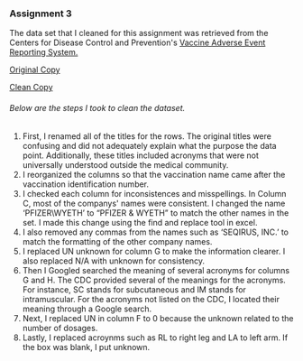 
### Assignment 3

The data set that I cleaned for this assignment was retrieved from the Centers for Disease Control and Prevention's [Vaccine Adverse Event Reporting System.](https://wonder.cdc.gov/vaers.html)

[Original Copy](https://github.com/bevbanks/digitalframeworks-spring2019/blob/master/2019VAERSVAX%20original.csv)

[Clean Copy](https://github.com/bevbanks/digitalframeworks-spring2019/blob/master/2019VAERSVAX%20edited.csv)

###### Below are the steps I took to clean the dataset. 

1. First, I renamed all of the titles for the rows. The original titles were confusing and did not adequately explain what the purpose the data point. Additionally, these titles included acronyms that were not universally understood outside the medical community.
2. I reorganized the columns so that the vaccination name came after the vaccination identification number. 
3. I checked each column for inconsistences and misspellings. In Column C, most of the companys' names were consistent. I changed the name ‘PFIZER\WYETH’ to “PFIZER & WYETH” to match the other names in the set. I made this change using the find and replace tool in excel. 
4. I also removed any commas from the names such as ‘SEQIRUS, INC.’ to match the formatting of the other company names. 
5. I replaced UN unknown for column G to make the information clearer. I also replaced N/A with unknown for consistency. 
6. Then I Googled searched the meaning of several acronyms for columns G and H. The CDC provided several of the meanings for the acronyms. For instance, SC stands for subcutaneous and IM stands for intramuscular. For the acronyms not listed on the CDC, I located their meaning through a Google search. 
7. Next, I replaced UN in column F to 0 because the unknown related to the number of dosages.
8. Lastly, I replaced acroynms such as RL to right leg and LA to left arm. If the box was blank, I put unknown. 


